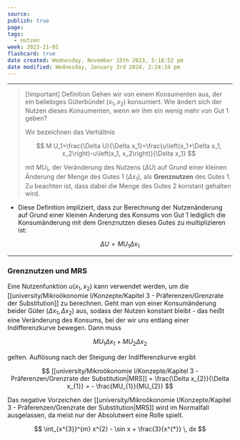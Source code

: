 ```yaml
---
source: 
publish: true
page: 
tags:
  - nutzen
week: 2023-11-01
flashcard: true
date created: Wednesday, November 15th 2023, 5:18:52 pm
date modified: Wednesday, January 3rd 2024, 2:24:34 pm
---
```

***

> [!important] Definition
> Gehen wir von einem Konsumenten aus, der ein beliebiges Güterbündel ($x_{1}, x_{2}$) konsumiert. Wie ändert sich der Nutzen dieses Konsumenten, wenn wir ihm ein wenig mehr von Gut 1 geben?
> 
> Wir bezeichnen das Verhältnis
>
> $$
> M U_1=\frac{\Delta U}{\Delta x_1}=\frac{u\left(x_1+\Delta x_1, x_2\right)-u\left(x_1, x_2\right)}{\Delta x_1}
> $$
>
> mit $MU_{1}$, der Veränderung des Nutzens ($\Delta U$) auf Grund einer kleinen Änderung der Menge des Gutes 1 ($\Delta x_{1}$), als **Grenznutzen** des Gutes 1.
> Zu beachten ist, dass dabei die Menge des Gutes 2 konstant gehalten wird.

- Diese Definition impliziert, dass zur Berechnung der Nutzenänderung auf Grund einer kleinen Anderung des Konsums von Gut 1 lediglich die Konsumänderung mit dem Grenznutzen dieses Gutes zu multiplizieren ist:

$$
\Delta U=M U_1 \Delta x_1
$$

***
### Grenznutzen und MRS

Eine Nutzenfunktion $u(x_{1}, x_{2})$ kann verwendet werden, um die [[university/Mikroökonomie I/Konzepte/Kapitel 3 - Präferenzen/Grenzrate der Substitution]] zu berechnen.
Geht man von einer Konsumänderung beider Güter ($\Delta x_{1}, \Delta x_{2}$) aus, sodass der Nutzen konstant bleibt - das heißt eine Veränderung des Konsums, bei der wir uns entlang einer Indifferenzkurve bewegen.
Dann muss

$$
MU_{1}\Delta x_{1} + MU_{2} \Delta x_{2}
$$

gelten. Auflösung nach der Steigung der Indifferenzkurve ergibt

$$
[[university/Mikroökonomie I/Konzepte/Kapitel 3 - Präferenzen/Grenzrate der Substitution|MRS]] = \frac{\Delta x_{2}}{\Delta x_{1}} = - \frac{MU_{1}}{MU_{2}}
$$

Das negative Vorzeichen der [[university/Mikroökonomie I/Konzepte/Kapitel 3 - Präferenzen/Grenzrate der Substitution|MRS]] wird im Normalfall ausgelassen, da meist nur der Absolutwert eine Rolle spielt.

$$
\int_{x^{3}}^{m} x^{2} - \sin x + \frac{3}{x^{*}} \, dx 
$$